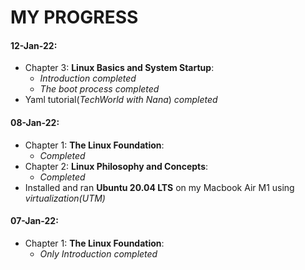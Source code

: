 # MY PROGRESS

#### 12-Jan-22:
- Chapter 3: **Linux Basics and System Startup**:
  - *Introduction completed*
  - *The boot process completed*
- Yaml tutorial(*TechWorld with Nana*) *completed*

#### 08-Jan-22:
- Chapter 1: **The Linux Foundation**:
  - *Completed*
- Chapter 2: **Linux Philosophy and Concepts**:
  - *Completed*
- Installed and ran **Ubuntu 20.04 LTS** on my Macbook Air M1 using *virtualization(UTM)*

#### 07-Jan-22:
- Chapter 1: **The Linux Foundation**:
  - *Only Introduction completed* 